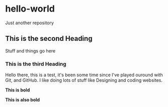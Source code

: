 # hello-world
Just another repository

## This is the second Heading
Stuff and things go here

### This is the third Heading
Hello there, this is a test, it's been some time since I've played ouround with Git, and GitHub.
I like doing lots of stuff like Designing and coding websites.

__This is bold__

**This is also bold**
